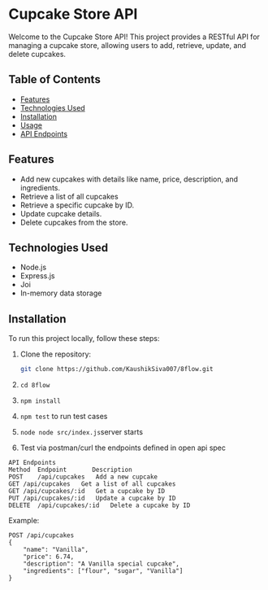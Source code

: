 # Cupcake Store API

Welcome to the Cupcake Store API! This project provides a RESTful API for managing a cupcake store, allowing users to add, retrieve, update, and delete cupcakes.

## Table of Contents

- [Features](#features)
- [Technologies Used](#technologies-used)
- [Installation](#installation)
- [Usage](#usage)
- [API Endpoints](#api-endpoints)

## Features

- Add new cupcakes with details like name, price, description, and ingredients.
- Retrieve a list of all cupcakes
- Retrieve a specific cupcake by ID.
- Update cupcake details.
- Delete cupcakes from the store.

## Technologies Used

- Node.js
- Express.js
- Joi
- In-memory data storage

## Installation

To run this project locally, follow these steps:

1. Clone the repository:

   ```bash
   git clone https://github.com/KaushikSiva007/8flow.git

2. ```cd 8flow```
2. ```npm install```
5. ```npm test``` to run test cases
3. ```node node src/index.js```server starts
4. Test via postman/curl the endpoints defined in open api spec
```
API Endpoints
Method	Endpoint	   Description
POST	/api/cupcakes	Add a new cupcake
GET	/api/cupcakes	Get a list of all cupcakes
GET	/api/cupcakes/:id	Get a cupcake by ID
PUT	/api/cupcakes/:id	Update a cupcake by ID
DELETE	/api/cupcakes/:id	Delete a cupcake by ID
```
Example:
```
POST /api/cupcakes
{
    "name": "Vanilla",
    "price": 6.74,
    "description": "A Vanilla special cupcake",
    "ingredients": ["flour", "sugar", "Vanilla"]
}
```
